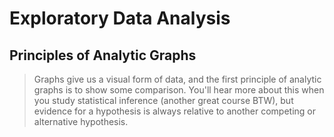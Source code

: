 # Exploratory Data Analysis

## Principles of Analytic Graphs

> Graphs give us a visual form of data, and the first principle of analytic graphs is to show some comparison. You'll hear more about this when you study statistical inference (another great course BTW), but evidence for a hypothesis is always relative to another competing or alternative hypothesis.
